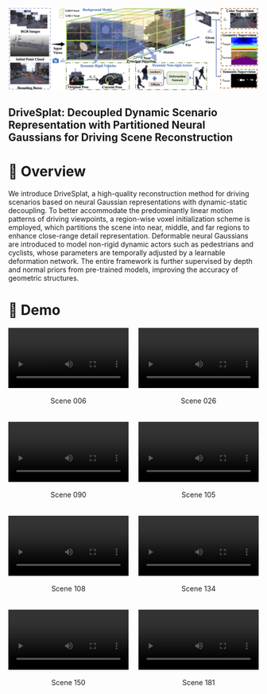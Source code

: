 ![pipeline diagram](assets/pipeline.jpg)
## DriveSplat: Decoupled Dynamic Scenario Representation with Partitioned Neural Gaussians for Driving Scene Reconstruction

# 📖 Overview
We introduce DriveSplat, a high-quality reconstruction method for driving scenarios based on neural Gaussian representations with dynamic-static decoupling. To better accommodate the predominantly linear motion patterns of driving viewpoints, a region-wise voxel initialization scheme is employed, which partitions the scene into near, middle, and far regions to enhance close-range detail representation. Deformable neural Gaussians are introduced to model non-rigid dynamic actors such as pedestrians and cyclists, whose parameters are temporally adjusted by a learnable deformation network. The entire framework is further supervised by depth and normal priors from pre-trained models, improving the accuracy of geometric structures. 

# 👀 Demo
<div style="display: grid; grid-template-columns: repeat(2, 1fr); gap: 20px;">
    <div>
        <video width="100%" controls>
            <source src="https://raw.githubusercontent.com/Michael-Evans-Savitar/DriveSplat/main/assets/006.mp4" type="video/mp4">
            您的浏览器不支持视频标签
        </video>
        <p align="center">Scene 006</p>
    </div>
    <div>
        <video width="100%" controls>
            <source src="https://raw.githubusercontent.com/Michael-Evans-Savitar/DriveSplat/main/assets/026.mp4" type="video/mp4">
            您的浏览器不支持视频标签
        </video>
        <p align="center">Scene 026</p>
    </div>
    <div>
        <video width="100%" controls>
            <source src="https://raw.githubusercontent.com/Michael-Evans-Savitar/DriveSplat/main/assets/090.mp4" type="video/mp4">
            您的浏览器不支持视频标签
        </video>
        <p align="center">Scene 090</p>
    </div>
    <div>
        <video width="100%" controls>
            <source src="https://raw.githubusercontent.com/Michael-Evans-Savitar/DriveSplat/main/assets/105.mp4" type="video/mp4">
            您的浏览器不支持视频标签
        </video>
        <p align="center">Scene 105</p>
    </div>
    <div>
        <video width="100%" controls>
            <source src="https://raw.githubusercontent.com/Michael-Evans-Savitar/DriveSplat/main/assets/108.mp4" type="video/mp4">
            您的浏览器不支持视频标签
        </video>
        <p align="center">Scene 108</p>
    </div>
    <div>
        <video width="100%" controls>
            <source src="https://raw.githubusercontent.com/Michael-Evans-Savitar/DriveSplat/main/assets/134.mp4" type="video/mp4">
            您的浏览器不支持视频标签
        </video>
        <p align="center">Scene 134</p>
    </div>
    <div>
        <video width="100%" controls>
            <source src="https://raw.githubusercontent.com/Michael-Evans-Savitar/DriveSplat/main/assets/150.mp4" type="video/mp4">
            您的浏览器不支持视频标签
        </video>
        <p align="center">Scene 150</p>
    </div>
    <div>
        <video width="100%" controls>
            <source src="assets/181.gif" type="video/mp4">
            您的浏览器不支持视频标签
        </video>
        <p align="center">Scene 181</p>
    </div>
</div>

